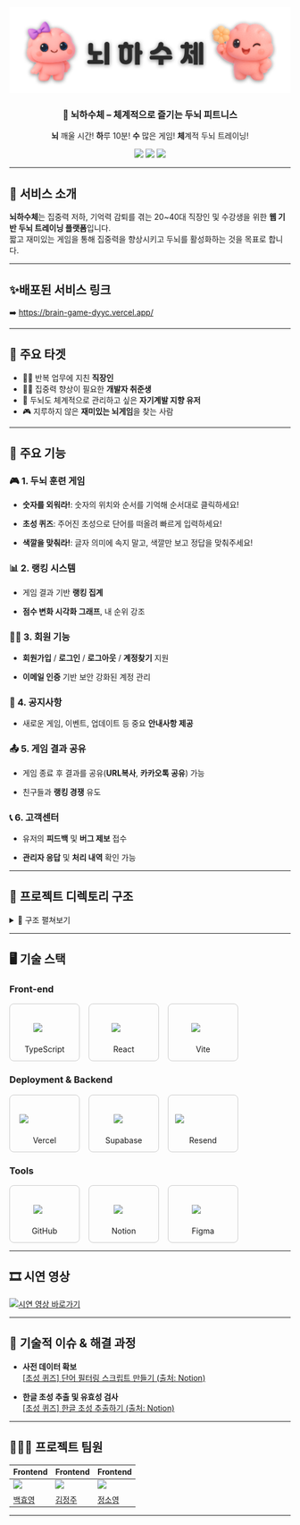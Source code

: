 <div align="center">

<!-- logo -->
<img src="./src/assets/images/readme/readme_img.png" width="700"/>

### 🧠 뇌하수체 – 체계적으로 즐기는 두뇌 피트니스

**뇌** 깨울 시간! **하**루 10분! **수** 많은 게임! **체**계적 두뇌 트레이닝!


</div>

<p align="center">
  <a href="#"><img src="https://img.shields.io/badge/-README.md-000000?style=flat&logo=github&logoColor=white" /></a>
  <a href="#"><img src="https://img.shields.io/badge/Project%20Period-2025.07.22~2025.08.06-fab2ac?style=flat" /></a>
  <a href="#"><img src="https://img.shields.io/badge/Release-v1.0.0-4caf50?style=flat" /></a>
</p>

---

## 📌 서비스 소개

**뇌하수체**는 집중력 저하, 기억력 감퇴를 겪는 20~40대 직장인 및 수강생을 위한 **웹 기반 두뇌 트레이닝 플랫폼**입니다.  
짧고 재미있는 게임을 통해 집중력을 향상시키고 두뇌를 활성화하는 것을 목표로 합니다.

---



## ✨배포된 서비스 링크
➡️ https://brain-game-dyyc.vercel.app/

---

## 🎯 주요 타겟

- 🧑‍💻 반복 업무에 지친 **직장인**
- 👩‍🎓 집중력 향상이 필요한 **개발자 취준생**
- 🧠 두뇌도 체계적으로 관리하고 싶은 **자기계발 지향 유저**
- 🎮 지루하지 않은 **재미있는 뇌게임**을 찾는 사람

---

## 🔧 주요 기능

### 🎮 1. 두뇌 훈련 게임
- **숫자를 외워라!**: 숫자의 위치와 순서를 기억해 순서대로 클릭하세요!

- **초성 퀴즈**: 주어진 초성으로 단어를 떠올려 빠르게 입력하세요!

- **색깔을 맞춰라!**: 글자 의미에 속지 말고, 색깔만 보고 정답을 맞춰주세요!

### 📊 2. 랭킹 시스템
- 게임 결과 기반 **랭킹 집계**

- **점수 변화 시각화 그래프**, 내 순위 강조

### 🧑‍💼 3. 회원 기능
- **회원가입** / **로그인** / **로그아웃** / **계정찾기** 지원

- **이메일 인증** 기반 보안 강화된 계정 관리

### 📢 4. 공지사항
- 새로운 게임, 이벤트, 업데이트 등 중요 **안내사항 제공**


### 📤 5. 게임 결과 공유
- 게임 종료 후 결과를 공유(**URL복사**, **카카오톡 공유**) 가능

- 친구들과 **랭킹 경쟁** 유도

### 📞 6. 고객센터
- 유저의 **피드백** 및 **버그 제보** 접수

- **관리자 응답** 및 **처리 내역** 확인 가능

---
## 📂 프로젝트 디렉토리 구조
<details>
<summary>📁 구조 펼쳐보기</summary>

```plaintext
src/
│
├── 🎨 assets/                      # 정적 자산 (이미지, 아이콘 등)
│   ├── icons/
│   └── images/
│       ├── account/
│       └── pages/
│           ├── error/
│           ├── game/
│           │   ├── numberGame/
│           │   └── tutorial/
│           ├── home/
│           └── notice/
│
├── 🧩 components/                  # 범용 UI 컴포넌트 (재사용 가능)
│   └── Button/
│       ├── Button.tsx
│       └── Button.module.css
│
├── 🪝 hooks/                       # 커스텀 훅
│   ├── useAllGames.ts
│   ├── useAllRankingData.ts
│   ├── useBonusScore.ts
│   ├── useCountdownTimer.ts
│   ├── useCurrentSession.ts
│   ├── useLogin.ts
│   ├── useMyRankingData.ts
│   ├── useNumberCardTransition.ts
│   ├── useNumberStep.ts
│   ├── usePasswordReset.ts
│   ├── useSaveScore.ts
│   ├── useSignUp.ts
│   └── useUpdateNickname.ts
│
├── 🧠 contexts/                    # React Context 모음
│   ├── AuthContext.tsx
│   └── KeyboardContext.tsx
│
├── 🧱 common/                      # 공통 컴포넌트
│   ├── form/
│   ├── layout/
│   ├── modals/
│   ├── post/
│   └── styles/
│
├── 📦 data/                        # 정적 JSON 데이터
│
├── 📂 pages/                      # 라우트 단위 페이지 구성
│   ├── Home/
│   ├── Games/
│   ├── Login/
│   ├── MyPage/
│   ├── FindAccount/
│   ├── NotFound/
│   ├── Notice/
│   └── Qna/
│
├── 🔌 api/                         # API 통신 모듈
│   └── service/
│       ├── notice/
│       ├── qna/
│       ├── auth/
│       ├── game/
│       └── supabase/
│
├── 🛠️ utils/                       # 공통 유틸 함수
│
├── 🗺️ router/                      # React Router 설정
│
├── 🎨 styles/                      # 전역 스타일 및 CSS 변수
│
├── 📐 types/                       # TypeScript 타입 정의
│
├── 🧮 App.tsx                      # 메인 앱 컴포넌트
├── 🚀 main.tsx                     # 앱 진입점
└── ⚙️ vite-env.d.ts                # Vite 환경 타입
```
</details>

---

## 🖥️ 기술 스택

### Front-end
<div align="center" style="display: flex; flex-wrap: wrap; gap: 16px;">

  <div style="border: 1px solid #ccc; border-radius: 8px; width: 100px; padding: 12px; text-align: center;">
    <div style="height: 60px; display: flex; align-items: center; justify-content: center;">
      <img src="https://raw.githubusercontent.com/xandemon/developer-icons/main/icons/typescript.svg" width="40" />
    </div>
    <div>TypeScript</div>
  </div>

  <div style="border: 1px solid #ccc; border-radius: 8px; width: 100px; padding: 12px; text-align: center;">
    <div style="height: 60px; display: flex; align-items: center; justify-content: center;">
      <img src="https://raw.githubusercontent.com/xandemon/developer-icons/main/icons/reactjs.svg" width="45" />
    </div>
    <div>React</div>
  </div>

  <div style="border: 1px solid #ccc; border-radius: 8px; width: 100px; padding: 12px; text-align: center;">
    <div style="height: 60px; display: flex; align-items: center; justify-content: center;">
      <img src="https://raw.githubusercontent.com/xandemon/developer-icons/main/icons/vitejs.svg" width="42" />
    </div>
    <div>Vite</div>
  </div>

</div>

### Deployment & Backend
<div align="center" style="display: flex; flex-wrap: wrap; gap: 16px;">

  <div style="border: 1px solid #ccc; border-radius: 8px; width: 100px; padding: 12px; text-align: center;">
    <div style="height: 60px; display: flex; align-items: center; justify-content: center;">
      <img src="https://raw.githubusercontent.com/xandemon/developer-icons/main/icons/vercel-dark-wordmark.svg" width="90" />
    </div>
    <div>Vercel</div>
  </div>

  <div style="border: 1px solid #ccc; border-radius: 8px; width: 100px; padding: 12px; text-align: center;">
    <div style="height: 60px; display: flex; align-items: center; justify-content: center;">
      <img src="https://raw.githubusercontent.com/xandemon/developer-icons/main/icons/supabase.svg" width="36" />
    </div>
    <div>Supabase</div>
  </div>

  <div style="border: 1px solid #ccc; border-radius: 8px; width: 100px; padding: 12px; text-align: center;">
    <div style="height: 60px; display: flex; align-items: center; justify-content: center;">
      <img src="https://raw.githubusercontent.com/xandemon/developer-icons/main/icons/resend.svg" width="100" />
    </div>
    <div>Resend</div>
  </div>

</div>

### Tools
<div align="center" style="display: flex; flex-wrap: wrap; gap: 16px;">

  <div style="border: 1px solid #ccc; border-radius: 8px; width: 100px; padding: 12px; text-align: center;">
    <div style="height: 60px; display: flex; align-items: center; justify-content: center;">
      <img src="https://raw.githubusercontent.com/xandemon/developer-icons/main/icons/github-dark.svg" width="40" />
    </div>
    <div>GitHub</div>
  </div>

  <div style="border: 1px solid #ccc; border-radius: 8px; width: 100px; padding: 12px; text-align: center;">
    <div style="height: 60px; display: flex; align-items: center; justify-content: center;">
      <img src="https://raw.githubusercontent.com/xandemon/developer-icons/main/icons/notion.svg" width="36" />
    </div>
    <div>Notion</div>
  </div>

  <div style="border: 1px solid #ccc; border-radius: 8px; width: 100px; padding: 12px; text-align: center;">
    <div style="height: 60px; display: flex; align-items: center; justify-content: center;">
      <img src="https://raw.githubusercontent.com/xandemon/developer-icons/main/icons/figma.svg" width="40" />
    </div>
    <div>Figma</div>
  </div>

</div>

---
## 🎞️ 시연 영상
[![시연 영상 바로가기](https://img.youtube.com/vi/_o4AmS7OlCA/0.jpg)](https://www.youtube.com/watch?v=_o4AmS7OlCA)

---

## 🤔 기술적 이슈 & 해결 과정

- **사전 데이터 확보**  
  [[초성 퀴즈] 단어 필터링 스크립트 만들기 (출처: Notion)](https://www.notion.so/230a46ddb60c80ee9b61cc25ef97417d)

- **한글 초성 추출 및 유효성 검사**  
  [[초성 퀴즈] 한글 초성 추출하기 (출처: Notion)](https://www.notion.so/23aa46ddb60c805ea651d327d4a218fb)



---

## 🧑‍🤝‍🧑 프로젝트 팀원

| Frontend | Frontend | Frontend |
|--------|----------|----------|
| ![](https://github.com/HyoYoung0829.png?size=120) | ![](https://github.com/KimJJRoSY.png?size=120) | ![](https://github.com/Young-mang.png?size=120) |
| [백효영](https://github.com/HyoYoung0829) | [김정주](https://github.com/KimJJRoSY) |[정소영](https://github.com/Young-mang) |

---
